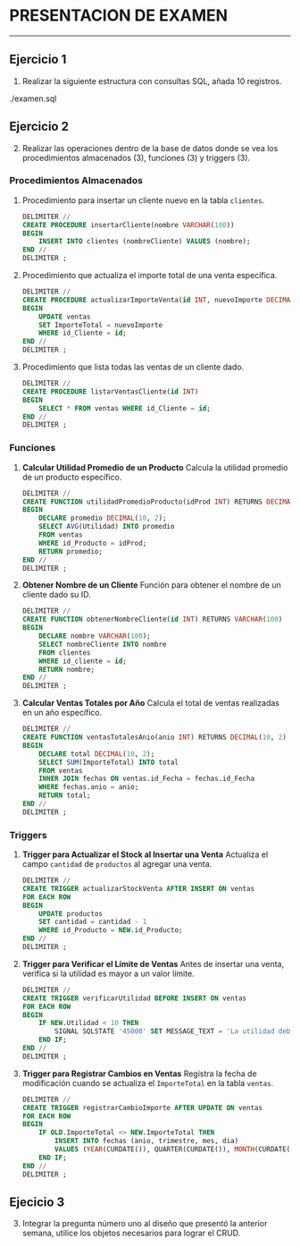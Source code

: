 # PRESENTACION DE EXAMEN 
---
## Ejercicio 1
1. Realizar la siguiente estructura con consultas SQL, añada 10 registros.

./examen.sql
## Ejercicio 2
2. Realizar las operaciones dentro de la base de datos donde se vea los procedimientos
almacenados (3), funciones (3) y triggers (3).

### Procedimientos Almacenados

1. 
   Procedimiento para insertar un cliente nuevo en la tabla `clientes`.

   ```sql
   DELIMITER //
   CREATE PROCEDURE insertarCliente(nombre VARCHAR(100))
   BEGIN
       INSERT INTO clientes (nombreCliente) VALUES (nombre);
   END //
   DELIMITER ;
   ```

2. 
   Procedimiento que actualiza el importe total de una venta específica.

   ```sql
   DELIMITER //
   CREATE PROCEDURE actualizarImporteVenta(id INT, nuevoImporte DECIMAL(10, 2))
   BEGIN
       UPDATE ventas
       SET ImporteTotal = nuevoImporte
       WHERE id_Cliente = id;
   END //
   DELIMITER ;
   ```

3. Procedimiento que lista todas las ventas de un cliente dado.

   ```sql
   DELIMITER //
   CREATE PROCEDURE listarVentasCliente(id INT)
   BEGIN
       SELECT * FROM ventas WHERE id_Cliente = id;
   END //
   DELIMITER ;
   ```

### Funciones

1. **Calcular Utilidad Promedio de un Producto**
   Calcula la utilidad promedio de un producto específico.

   ```sql
   DELIMITER //
   CREATE FUNCTION utilidadPromedioProducto(idProd INT) RETURNS DECIMAL(10, 2)
   BEGIN
       DECLARE promedio DECIMAL(10, 2);
       SELECT AVG(Utilidad) INTO promedio
       FROM ventas
       WHERE id_Producto = idProd;
       RETURN promedio;
   END //
   DELIMITER ;
   ```

2. **Obtener Nombre de un Cliente**
   Función para obtener el nombre de un cliente dado su ID.

   ```sql
   DELIMITER //
   CREATE FUNCTION obtenerNombreCliente(id INT) RETURNS VARCHAR(100)
   BEGIN
       DECLARE nombre VARCHAR(100);
       SELECT nombreCliente INTO nombre
       FROM clientes
       WHERE id_cliente = id;
       RETURN nombre;
   END //
   DELIMITER ;
   ```

3. **Calcular Ventas Totales por Año**
   Calcula el total de ventas realizadas en un año específico.

   ```sql
   DELIMITER //
   CREATE FUNCTION ventasTotalesAnio(anio INT) RETURNS DECIMAL(10, 2)
   BEGIN
       DECLARE total DECIMAL(10, 2);
       SELECT SUM(ImporteTotal) INTO total
       FROM ventas
       INNER JOIN fechas ON ventas.id_Fecha = fechas.id_Fecha
       WHERE fechas.anio = anio;
       RETURN total;
   END //
   DELIMITER ;
   ```

### Triggers

1. **Trigger para Actualizar el Stock al Insertar una Venta**
   Actualiza el campo `cantidad` de `productos` al agregar una venta.

   ```sql
   DELIMITER //
   CREATE TRIGGER actualizarStockVenta AFTER INSERT ON ventas
   FOR EACH ROW
   BEGIN
       UPDATE productos
       SET cantidad = cantidad - 1
       WHERE id_Producto = NEW.id_Producto;
   END //
   DELIMITER ;
   ```

2. **Trigger para Verificar el Límite de Ventas**
   Antes de insertar una venta, verifica si la utilidad es mayor a un valor límite.

   ```sql
   DELIMITER //
   CREATE TRIGGER verificarUtilidad BEFORE INSERT ON ventas
   FOR EACH ROW
   BEGIN
       IF NEW.Utilidad < 10 THEN
           SIGNAL SQLSTATE '45000' SET MESSAGE_TEXT = 'La utilidad debe ser mayor a 10';
       END IF;
   END //
   DELIMITER ;
   ```

3. **Trigger para Registrar Cambios en Ventas**
   Registra la fecha de modificación cuando se actualiza el `ImporteTotal` en la tabla `ventas`.

   ```sql
   DELIMITER //
   CREATE TRIGGER registrarCambioImporte AFTER UPDATE ON ventas
   FOR EACH ROW
   BEGIN
       IF OLD.ImporteTotal <> NEW.ImporteTotal THEN
           INSERT INTO fechas (anio, trimestre, mes, dia)
           VALUES (YEAR(CURDATE()), QUARTER(CURDATE()), MONTH(CURDATE()), DAY(CURDATE()));
       END IF;
   END //
   DELIMITER ;
   ```
## Ejecicio 3
3. Integrar la pregunta número uno al diseño que presentó la anterior semana, utilice los
objetos necesarios para lograr el CRUD.